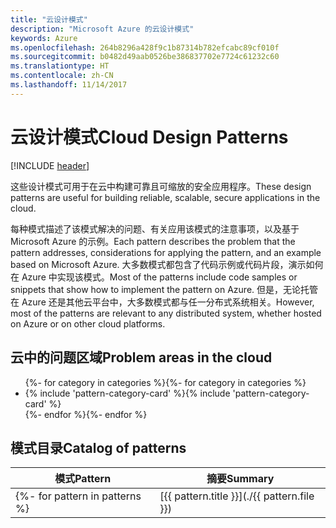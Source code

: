 ```yaml
---
title: "云设计模式"
description: "Microsoft Azure 的云设计模式"
keywords: Azure
ms.openlocfilehash: 264b8296a428f9c1b87314b782efcabc89cf010f
ms.sourcegitcommit: b0482d49aab0526be386837702e7724c61232c60
ms.translationtype: HT
ms.contentlocale: zh-CN
ms.lasthandoff: 11/14/2017
---
```

# <a name="cloud-design-patterns"></a><span data-ttu-id="e2cc9-104">云设计模式</span><span class="sxs-lookup"><span data-stu-id="e2cc9-104">Cloud Design Patterns</span></span>

[!INCLUDE [header](../../_includes/header.md)]

<span data-ttu-id="e2cc9-105">这些设计模式可用于在云中构建可靠且可缩放的安全应用程序。</span><span class="sxs-lookup"><span data-stu-id="e2cc9-105">These design patterns are useful for building reliable, scalable, secure applications in the cloud.</span></span>

<span data-ttu-id="e2cc9-106">每种模式描述了该模式解决的问题、有关应用该模式的注意事项，以及基于 Microsoft Azure 的示例。</span><span class="sxs-lookup"><span data-stu-id="e2cc9-106">Each pattern describes the problem that the pattern addresses, considerations for applying the pattern, and an example based on Microsoft Azure.</span></span> <span data-ttu-id="e2cc9-107">大多数模式都包含了代码示例或代码片段，演示如何在 Azure 中实现该模式。</span><span class="sxs-lookup"><span data-stu-id="e2cc9-107">Most of the patterns include code samples or snippets that show how to implement the pattern on Azure.</span></span> <span data-ttu-id="e2cc9-108">但是，无论托管在 Azure 还是其他云平台中，大多数模式都与任一分布式系统相关。</span><span class="sxs-lookup"><span data-stu-id="e2cc9-108">However, most of the patterns are relevant to any distributed system, whether hosted on Azure or on other cloud platforms.</span></span>

## <a name="problem-areas-in-the-cloud"></a><span data-ttu-id="e2cc9-109">云中的问题区域</span><span class="sxs-lookup"><span data-stu-id="e2cc9-109">Problem areas in the cloud</span></span>

<ul id="categories" class="panel">
<span data-ttu-id="e2cc9-110">{%- for category in categories %}</span><span class="sxs-lookup"><span data-stu-id="e2cc9-110">{%- for category in categories %}</span></span>
    <li>
    <span data-ttu-id="e2cc9-111">{% include 'pattern-category-card' %}</span><span class="sxs-lookup"><span data-stu-id="e2cc9-111">{% include 'pattern-category-card' %}</span></span>
    </li>
<span data-ttu-id="e2cc9-112">{%- endfor %}</span><span class="sxs-lookup"><span data-stu-id="e2cc9-112">{%- endfor %}</span></span>
</ul>

## <a name="catalog-of-patterns"></a><span data-ttu-id="e2cc9-113">模式目录</span><span class="sxs-lookup"><span data-stu-id="e2cc9-113">Catalog of patterns</span></span>

| <span data-ttu-id="e2cc9-114">模式</span><span class="sxs-lookup"><span data-stu-id="e2cc9-114">Pattern</span></span> | <span data-ttu-id="e2cc9-115">摘要</span><span class="sxs-lookup"><span data-stu-id="e2cc9-115">Summary</span></span> |
| ------- | ------- |
<span data-ttu-id="e2cc9-116">{%- for pattern in patterns %} | [{{ pattern.title }}](./{{ pattern.file }}) | {{ pattern.description }} | {%- endfor %}</span><span class="sxs-lookup"><span data-stu-id="e2cc9-116">{%- for pattern in patterns %} | [{{ pattern.title }}](./{{ pattern.file }}) | {{ pattern.description }} | {%- endfor %}</span></span>